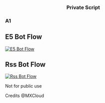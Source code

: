 <h3 align="center">Private Script</h3>

### A1

## E5 Bot Flow 

[![E5 Bot Flow](https://github.com/tsexr7hxyf/botflow/actions/workflows/E5Flow.yml/badge.svg)](https://github.com/tsexr7hxyf/botflow/actions/workflows/E5Flow.yml)

## Rss Bot Flow

[![Rss Bot Flow](https://github.com/tsexr7hxyf/botflow/actions/workflows/RssFlow.yml/badge.svg)](https://github.com/tsexr7hxyf/botflow/actions/workflows/RssFlow.yml)

Not for public use

Credits @MXCloud

